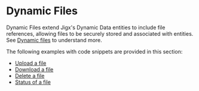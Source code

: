 # Dynamic Files

Dynamic Files extend Jigx's Dynamic Data entities to include file references, allowing files to be securely stored and associated with entities. See [Dynamic files](https://docs.jigx.com/dynamic-files) to understand more.

The following examples with code snippets are provided in this section:

* [Upload a file](broken-reference)
* [Download a file](broken-reference)
* [Delete a file](broken-reference)
* [Status of a file](<Dynamic Files/Status of a file.md>)
